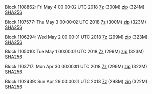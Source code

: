Block 1108862: Fri May  4 00:00:02 UTC 2018 [7z](https://transfer.sh/MiPcK/bootstrap.dat.20180504.7z) (300M) [zip](https://transfer.sh/lLIuq/bootstrap.dat.20180504.zip) (324M) [SHA256](https://transfer.sh/c519h/sha256.txt)

Block 1107577: Thu May  3 00:00:02 UTC 2018 [7z](https://transfer.sh/ev08x/bootstrap.dat.20180503.7z) (300M) [zip](https://transfer.sh/ZhjK/bootstrap.dat.20180503.zip) (323M) [SHA256](https://transfer.sh/wuiAa/sha256.txt)

Block 1106294: Wed May  2 00:00:01 UTC 2018 [7z](https://transfer.sh/13xP0n/bootstrap.dat.20180502.7z) (299M) [zip](https://transfer.sh/V8VPB/bootstrap.dat.20180502.zip) (323M) [SHA256](https://transfer.sh/14ClPe/sha256.txt)

Block 1105010: Tue May  1 00:00:01 UTC 2018 [7z](https://transfer.sh/VHxut/bootstrap.dat.20180501.7z) (299M) [zip](https://transfer.sh/10tgQ3/bootstrap.dat.20180501.zip) (323M) [SHA256](https://transfer.sh/oEvs8/sha256.txt)

Block 1103717: Mon Apr 30 00:00:01 UTC 2018 [7z](https://transfer.sh/izoga/bootstrap.dat.20180430.7z) (299M) [zip](https://transfer.sh/7dVN6/bootstrap.dat.20180430.zip) (322M) [SHA256](https://transfer.sh/Iy5cf/sha256.txt)

Block 1102439: Sun Apr 29 00:00:01 UTC 2018 [7z](https://transfer.sh/BNodX/bootstrap.dat.20180429.7z) (298M) [zip](https://transfer.sh/g4sCD/bootstrap.dat.20180429.zip) (322M) [SHA256](https://transfer.sh/vX4TO/sha256.txt)
